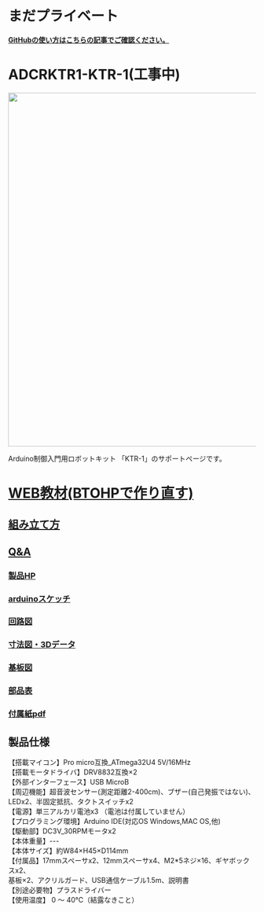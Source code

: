 # まだプライベート

#### [GitHubの使い方はこちらの記事でご確認ください。](https://bit-trade-one.co.jp/h2gh/)
# ADCRKTR1-KTR-1(工事中)



<img src="https://bit-trade-one.co.jp/wp/wp-content/uploads/2022/02/%E3%83%90%E3%83%8A%E3%83%BC%E5%A4%A7.jpg" width="720px">

Arduino制御入門用ロボットキット 「KTR-1」のサポートページです。  

<!--
改行する場合、文末に半角スペース2個を置く

リンクの貼り方
[リンクになる文章](URL)
exp.
[Google](https://www.google.co.jp/)

画像の貼り方
![画像が読めない時に表示されるテキスト](画像のURL)
exp.
![bit-trade-one](https://bit-trade-one.co.jp/wp/wp-content/uploads/tcd-w/logo.png)
※先頭の"!"を忘れないこと


見出しの付け方

# 見出し1

## 見出し1-1

###　見出し1-2

# 見出し2

"#"を増やすと下位の見出しになる


-->


<!--
以下のURL内の"-ADXXXXX-Template"をリポジトリ名/ファイル名に変更 

製品によって無い情報(ライブラリへのリンクなど)は削除すること

ソフトの使い方、ライブラリの使い方などがWordなどである場合は、
各情報フォルダにMarkdown形式に起こし"Readme.md"という名前で保存すること
-->
# [WEB教材(BTOHPで作り直す)](https://sites.google.com/view/ktr-1web/0-%E3%83%88%E3%83%83%E3%83%97)

## [組み立て方](https://sites.google.com/view/ktr-1web/0-%E7%B5%84%E3%81%BF%E7%AB%8B%E3%81%A6)

## [Q&A](https://github.com/bit-trade-one/ADCRKTR1-KTR-1/blob/master/FAQ.md)

### [製品HP](https://bit-trade-one.co.jp/adcrktr1/) 

### [arduinoスケッチ](https://github.com/bit-trade-one/-ADXXXXX-Template/raw/master/Firmware/)

### [回路図](https://github.com/bit-trade-one/ADCRKTR1-KTR-1/blob/master/Schematics/KTR-1%E5%9B%9E%E8%B7%AF%E5%9B%B3V1.1.pdf)

### [寸法図・3Dデータ](https://github.com/bit-trade-one/ADCRKTR1-KTR-1/tree/master/Dimensions)

### [基板図](https://github.com/bit-trade-one/ADCRKTR1-KTR-1/blob/master/Schematics/KTR-1%E5%9F%BA%E6%9D%BF%E5%9B%B3V1.1.pdf)

### [部品表](https://github.com/bit-trade-one-ADXXXXX-Templateo/blob/master/Partslist/-ADXXXXX-Template-Partslist.md)

### [付属紙pdf](https://github.com/bit-trade-one/-ADXXXXX-Template/raw/master/Manual)

<!--
## 作例

[BTO公式]()  
[Twitter作例1]()  
[Twitter作例2]()  
[ブログ作例1]()  
[ブログ作例1]()  

## 雑誌掲載情報

[ラズパイマガジンXX年Y月号]()  
[Pc Watch]()
-->
## 製品仕様
【搭載マイコン】Pro micro互換_ATmega32U4 5V/16MHz  
【搭載モータドライバ】DRV8832互換×2  
【外部インターフェース】USB MicroB  
【周辺機能】超音波センサー(測定距離2-400cm)、ブザー(自己発振ではない)、LEDx2、半固定抵抗、タクトスイッチx2  
【電源】単三アルカリ電池x3 （電池は付属していません）  
【プログラミング環境】Arduino IDE(対応OS Windows,MAC OS,他)  
【駆動部】DC3V_30RPMモータx2  
【本体重量】---  
【本体サイズ】約W84×H45×D114mm  
【付属品】17mmスペーサx2、12mmスペーサx4、M2*5ネジ×16、ギヤボックスx2、  
基板×2、アクリルガード、USB通信ケーブル1.5m、説明書  
【別途必要物】プラスドライバー    
【使用温度】 0 ～ 40℃（結露なきこと）  
